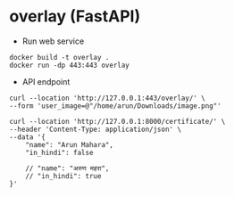 # overlay (FastAPI)

- Run web service

```commandline
docker build -t overlay .
docker run -dp 443:443 overlay
```

- API endpoint
```curl
curl --location 'http://127.0.0.1:443/overlay/' \
--form 'user_image=@"/home/arun/Downloads/image.png"'
```

```
curl --location 'http://127.0.0.1:8000/certificate/' \
--header 'Content-Type: application/json' \
--data '{
    "name": "Arun Mahara",
    "in_hindi": false
    
    // "name": "अरुण महरा",
    // "in_hindi": true
}'
```